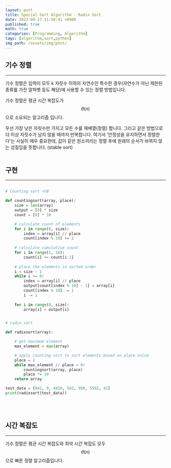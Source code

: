 ```yaml
---
layout: post
title: Special Sort Algorithm - Radix Sort
date: 2023-09-27 11:50:41 +0900
published: true
math: true
categories: [Programming, Algorithm]
tags: [algorithm,sort,python]
img_path: /assets/img/post/
---
```


## 기수 정렬
***

기수 정렬은 입력이 모두 k 자릿수 이하의 자연수인 특수한 경우(자연수가 아닌 제한된 종류를 가진 알파벳 등도 해당)에 사용할 수 있는 정렬 방법입니다.

기수 정렬은 평균 시간 복잡도가 $$ \theta(n) $$으로 소요되는 알고리즘 입니다.

우선 가장 낮은 자릿수만 가지고 모든 수를 재배열(정렬) 합니다. 그리고 같은 방법으로 더 이상 자릿수가 남지 않을 때까지 반복합니다. 여기서 '안정성을 유지하면서 정렬한다'는 사실이 매우 중요한데, 값이 같은 원소끼리는 정렬 후에 원래의 순서가 바뀌지 않는 성질임을 뜻합니다. (stable sort)
<br><br>


## 구현
***

```python

# Counting sort 사용

def countingsort(array, place):
    size = len(array)
    output = [0] * size
    count = [0] * 10

    # calculate count of elements
    for i in range(0, size):
        index = array[i] // place
        count[index % 10] += 1
    
    # calculate cumulative count
    for i in range(1, 10):
        count[i] += count[i-1]
    
    # place the elements in sorted order
    i = size - 1
    while i >= 0:
        index = array[i] // place
        output[count[index % 10] - 1] = array[i]
        count[index % 10] -= 1
        i -= 1
    
    for i in range(0, size):
        array[i] = output[i]


# radix sort 

def radixsort(array):

    # get maximum element
    max_element = max(array)

    # apply counting sort to sort elements based on place value
    place = 1
    while max_element // place > 0:
        countingsort(array, place)
        place *= 10
    return array

test_data = [842, 9, 4810, 582, 990, 5592, 42]
print(radixsort(test_data))
```
<br><br>


## 시간 복잡도
***

기수 정렬은 평균 시간 복잡도와 최악 시간 복잡도 모두 $$ \theta(n) $$으로 빠른 정렬 알고리즘입니다.